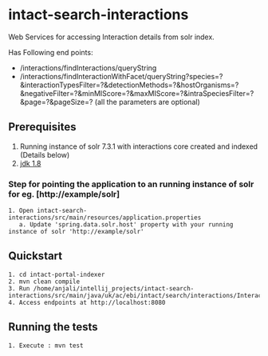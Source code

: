 # intact-search-interactions
Web Services for accessing Interaction details from solr index.

Has Following end points:

* /interactions/findInteractions/queryString
* /interactions/findInteractionWithFacet/queryString?species=?&interactionTypesFilter=?&detectionMethods=?&hostOrganisms=?&negativeFilter=?&minMIScore=?&maxMIScore=?&intraSpeciesFilter=?&page=?&pageSize=?
  (all the parameters are optional)

## Prerequisites

1. Running instance of solr 7.3.1 with interactions core created and indexed (Details below)
2. [jdk 1.8](http://www.oracle.com/technetwork/java/javase/downloads/index.html)

### Step for pointing the application to an running instance of solr for eg. [http://example/solr]
```
1. Open intact-search-interactions/src/main/resources/application.properties
   a. Update 'spring.data.solr.host' property with your running instance of solr 'http://example/solr'
```

## Quickstart

```
1. cd intact-portal-indexer
2. mvn clean compile
3. Run /home/anjali/intellij_projects/intact-search-interactions/src/main/java/uk/ac/ebi/intact/search/interactions/InteractionsApplication.java
4. Access endpoints at http://localhost:8080
```
 
## Running the tests

```
1. Execute : mvn test

```

